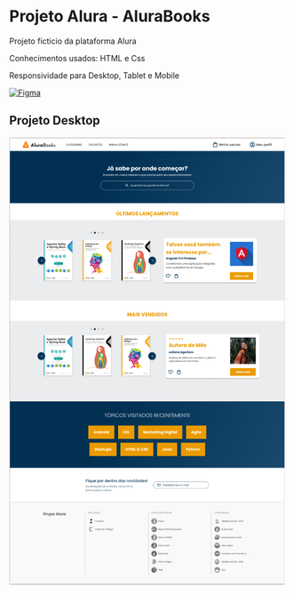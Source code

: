 <h1>Projeto Alura - AluraBooks</h1>
<p>Projeto ficticio da plataforma Alura</p>
<p>Conhecimentos usados: HTML e Css</p>
<p>Responsividade para Desktop, Tablet e Mobile</p>


[![Figma](https://img.icons8.com/color/22/000000/figma.png)](https://www.figma.com/design/fYeti5c7zN1BuOORucnkyr/HTML-e-CSS%3A-responsividade-com-mobile-first-%7C-AluraBooks-(Community)?t=JhI3tXAoV3fYqQoY-0)

<h2>Projeto Desktop</h2>
<img src="https://github.com/danielcoosta1/alurabooks/blob/main/img/desktop.PNG?raw=true">



